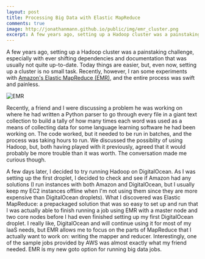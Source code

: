 ```yaml
---
layout: post
title: Processing Big Data with Elastic MapReduce
comments: true
image: http://jonathanmann.github.io/public/img/emr_cluster.png
excerpt: A few years ago, setting up a Hadoop cluster was a painstaking challenge, especially with ever shifting dependencies and documentation that was usually not quite up-to-date. Today things are easier, but, even now, setting up a cluster is no small task. Recently, however, I ran some experiments with Amazon's Elastic MapReduce (EMR) and the entire process was swift and painless.
---
```


A few years ago, setting up a Hadoop cluster was a painstaking challenge, especially with ever shifting dependencies and documentation that was usually not quite up-to-date. Today things are easier, but, even now, setting up a cluster is no small task. Recently, however, I ran some experiments with [Amazon's Elastic MapReduce (EMR)](https://aws.amazon.com/elasticmapreduce/), and the entire process was swift and painless. 

![EMR](http://jonathanmann.github.io/public/img/emr_cluster.png)

Recently, a friend and I were discussing a problem he was working on where he had written a Python parser to go through every file in a giant text collection to build a tally of how many times each word was used as a means of collecting data for some language learning software he had been working on. The code worked, but it needed to be run in batches, and the process was taking hours to run. We discussed the possiblity of using Hadoop, but, both having played with it previously, agreed that it would probably be more trouble than it was worth. The conversation made me curious though. 

A few days later, I decided to try running Hadoop on DigitalOcean. As I was setting up the first droplet, I decided to check and see if Amazon had any solutions (I run instances with both Amazon and DigitalOcean, but I usually keep my EC2 instances offline when I'm not using them since they are more expensive than DigitalOcean droplets). What I discovered was Elastic MapReduce: a prepackaged solution that was so easy to set up and run that I was actually able to finish running a job using EMR with a master node and two core nodes before I had even finished setting up my first DigitalOcean droplet. I really like, DigitalOcean and will continue using it for most of my IaaS needs, but EMR allows me to focus on the parts of MapReduce that I actually want to work on: writing the mapper and reducer. Interestingly, one of the sample jobs provided by AWS was almost exactly what my friend needed. EMR is my new goto option for running big data jobs.
